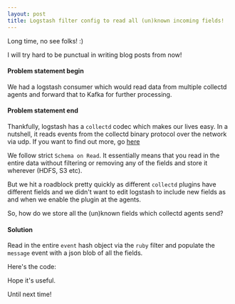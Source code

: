 ```yaml
---
layout: post
title: Logstash filter config to read all (un)known incoming fields!
---
```


Long time, no see folks! :) 

I will try hard to be punctual in writing blog posts from now!

#### Problem statement begin
We had a logstash consumer which would read data from multiple collectd agents and forward that to Kafka for further processing. 

#### Problem statement end

Thankfully, logstash has a `collectd` codec which makes our lives easy. In a nutshell, it reads events from the collectd binary protocol over the network via udp. If you want to find out more, go [here](https://www.elastic.co/guide/en/logstash/current/plugins-codecs-collectd.html)

We follow strict `Schema on Read`. It essentially means that you read in the entire data without filtering or removing any of the fields and store it wherever (HDFS, S3 etc). 

But we hit a roadblock pretty quickly as different `collectd` plugins have different fields and we didn't want to edit logstash to include new fields as and when we enable the plugin at the agents.

So, how do we store all the (un)known fields which collectd agents send?

#### Solution

Read in the entire `event` hash object via the `ruby` filter and populate the `message` event with a json blob of all the fields.

Here's the code:

<script src="https://gist.github.com/91pavan/f38eac2286efcfe5f739.js"></script>

Hope it's useful.

Until next time!